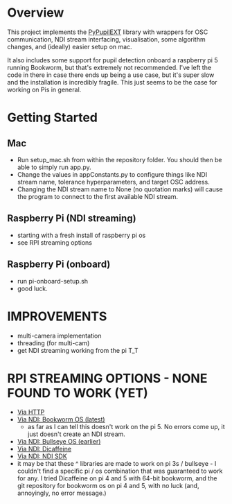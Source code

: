 # Overview
This project implements the [PyPupilEXT](https://github.com/openPupil/PyPupilEXT) library with wrappers for OSC communication, NDI stream interfacing, visualisation, some algorithm changes, and (ideally) easier setup on mac. 

It also includes some support for pupil detection onboard a raspberry pi 5 running Bookworm, but that's extremely not recommended. I've left the code in there in case there ends up being a use case, but it's super slow and the installation is incredibly fragile. This just seems to be the case for working on Pis in general.

# Getting Started
## Mac
- Run setup_mac.sh from within the repository folder. You should then be able to simply run app.py.
- Change the values in appConstants.py to configure things like NDI stream name, tolerance hyperparameters, and target OSC address.
- Changing the NDI stream name to None (no quotation marks) will cause the program to connect to the first available NDI stream.

## Raspberry Pi (NDI streaming)
- starting with a fresh install of raspberry pi os
- see RPI streaming options

## Raspberry Pi (onboard)
- run pi-onboard-setup.sh
- good luck.

# IMPROVEMENTS
- multi-camera implementation
- threading (for multi-cam)
- get NDI streaming working from the pi T_T

# RPI STREAMING OPTIONS - NONE FOUND TO WORK (YET)
- [Via HTTP](https://raspberrypi.stackexchange.com/questions/23182/how-to-stream-video-from-raspberry-pi-camera-and-watch-it-live)
- [Via NDI: Bookworm OS (latest)](https://github.com/SBCV-apegram/RasPi-NDI-HDMI?tab=readme-ov-file)
    - as far as I can tell this doesn't work on the pi 5. No errors come up, it just doesn't create an NDI stream.
- [Via NDI: Bullseye OS (earlier)](https://github.com/raspberry-pi-camera/raspindi)
- [Via NDI: Dicaffeine](https://dicaffeine.com/)
- [Via NDI: NDI SDK](https://community.ptzoptics.com/s/article/NDI-Discovery-Server-on-a-Raspberry-Pi)
- it may be that these ^ libraries are made to work on pi 3s / bullseye - I couldn't find a specific pi / os combination that was guaranteed to work for any. I tried Dicaffeine on pi 4 and 5 with 64-bit bookworm, and the git repository for bookworm os on pi 4 and 5, with no luck (and, annoyingly, no error message.)